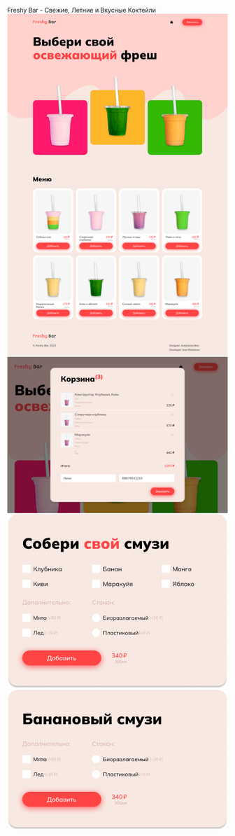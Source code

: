 Freshy Bar - Свежие, Летние и Вкусные Коктейли
![Описание изображения](img/1440.png)
![Корзина](img/Корзина.png)
![Собери сам](img/Собери%20сам.png)
![Банановый смузи](img/Банановый%20смузи.png)

